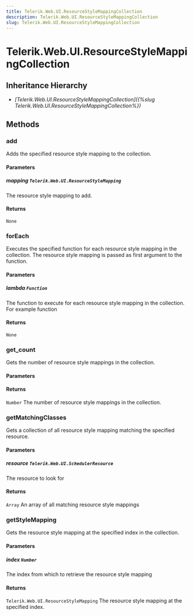 ```yaml
---
title: Telerik.Web.UI.ResourceStyleMappingCollection
description: Telerik.Web.UI.ResourceStyleMappingCollection
slug: Telerik.Web.UI.ResourceStyleMappingCollection
---
```


# Telerik.Web.UI.ResourceStyleMappingCollection  

## Inheritance Hierarchy

* *[Telerik.Web.UI.ResourceStyleMappingCollection]({%slug Telerik.Web.UI.ResourceStyleMappingCollection%})*


## Methods

###  add

Adds the specified resource style mapping to the collection.

#### Parameters

##### mapping `Telerik.Web.UI.ResourceStyleMapping`

 The resource style mapping to add. 

#### Returns

`None` 

### forEach

Executes the specified function for each resource style mapping in the collection. The resource style mapping is passed as first argument to the function.

#### Parameters

##### lambda `Function`

 The function to execute for each resource style mapping in the collection. For example function

#### Returns

`None` 

### get_count

Gets the number of resource style mappings in the collection.

#### Parameters

#### Returns

`Number`  The number of resource style mappings in the collection. 


### getMatchingClasses

Gets a collection of all resource style mapping matching the specified resource.

#### Parameters

##### resource `Telerik.Web.UI.SchedulerResource`

 The resource to look for 

#### Returns

`Array`  An array of all matching resource style mappings 

### getStyleMapping

Gets the resource style mapping at the specified index in the collection.

#### Parameters

##### index `Number`

 The index from which to retrieve the resource style mapping 

#### Returns

`Telerik.Web.UI.ResourceStyleMapping`  The resource style mapping at the specified index. 


